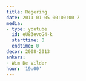 ```yaml
---
title: Regering
date: 2011-01-05 00:00:00 Z
media:
- type: youtube
  id: eU83evoG4-k
  starttime: 0
  endtime: 0
decor: 2008-2013
ankers:
- Wim De Vilder
hour: '19:00'
---
```


